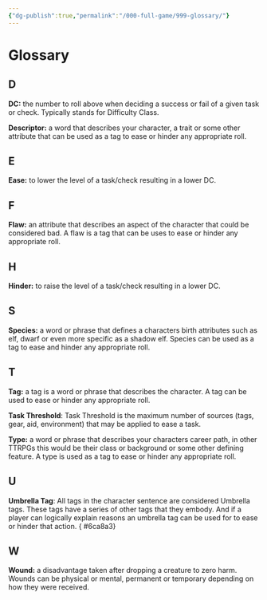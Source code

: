 ```yaml
---
{"dg-publish":true,"permalink":"/000-full-game/999-glossary/"}
---
```


# Glossary

## D

**DC:** the number to roll above when deciding a success or fail of a given task or check.  Typically stands for Difficulty Class.

**Descriptor:** a word that describes your character, a trait or some other attribute that can be used as a tag to ease or hinder any appropriate roll.

## E

**Ease:** to lower the level of a task/check resulting in a lower DC.

## F

**Flaw:** an attribute that describes an aspect of the character that could be considered bad. A flaw is a tag that can be uses to ease or hinder any appropriate roll.

## H

**Hinder:** to raise the level of a task/check resulting in a lower DC.

## S

**Species:** a word or phrase that defines a characters birth attributes such as elf, dwarf or even more specific as a shadow elf.  Species can be used as a tag to ease and hinder any appropriate roll.

## T

**Tag:** a tag is a word or phrase that describes the character. A tag can be used to ease or hinder any appropriate roll.

**Task Threshold**: Task Threshold is the maximum number of sources (tags, gear, aid, environment) that may be applied to ease a task.

**Type:** a word or phrase that describes your characters career path, in other TTRPGs this would be their class or background or some other defining feature. A type is used as a tag to ease or hinder any appropriate roll.

## U

**Umbrella Tag**: All tags in the character sentence are considered Umbrella tags.  These tags have a series of other tags that they embody. And if a player can logically explain reasons an umbrella tag can be used for to ease or hinder that action.
{ #6ca8a3}


## W

**Wound:** a disadvantage taken after dropping a creature to zero harm. Wounds can be physical or mental, permanent or temporary depending on how they were received.
